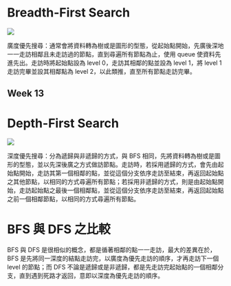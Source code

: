 # Breadth-First Search

![](http://alexvolov.com/wp-content/uploads/2015/02/bfs_2_lvl.png)

廣度優先搜尋：通常會將資料轉為樹或是圖形的型態，從起始點開始，先廣後深地一一走訪相鄰且未走訪過的節點，直到尋遍所有節點為止，使用 queue 使資料先進先出。走訪時將起始點設為 level 0，走訪其相鄰的點並設為 level 1，將 level 1 走訪完畢並設其相鄰點為 level 2，以此類推，直至所有節點走訪完畢。

## Week 13

# Depth-First Search 

![](http://alexvolov.com/wp-content/uploads/2015/02/DFS.png)

深度優先搜尋：分為遞歸與非遞歸的方式，與 BFS 相同，先將資料轉為樹或是圖形的型態，並以先深後廣之方式做訪節點。走訪時，若採用遞歸的方式，會先由起始點開始，走訪其第一個相鄰的點，並從這個分支依序走訪至結束，再返回起始點之其他節點，以相同的方式尋遍所有節點；若採用非遞歸的方式，則是由起始點開始，走訪起始點之最後一個相鄰點，並從這個分支依序走訪至結束，再返回起始點之前一個相鄰節點，以相同的方式尋遍所有節點。

# BFS 與 DFS 之比較

BFS 與 DFS 是很相似的概念，都是循著相鄰的點一一走訪，最大的差異在於，BFS 是先將同一深度的結點走訪完，以廣度為優先走訪的順序，才再走訪下一個 level 的節點；而 DFS 不論是遞歸或是非遞歸，都是先走訪完起始點的一個相鄰分支，直到遇到死路才返回，意即以深度為優先走訪的順序。
